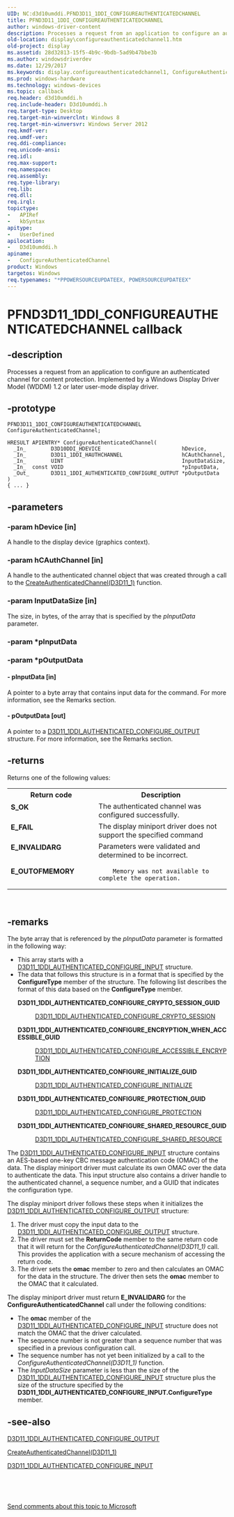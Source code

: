 ```yaml
---
UID: NC:d3d10umddi.PFND3D11_1DDI_CONFIGUREAUTHENTICATEDCHANNEL
title: PFND3D11_1DDI_CONFIGUREAUTHENTICATEDCHANNEL
author: windows-driver-content
description: Processes a request from an application to configure an authenticated channel for content protection. Implemented by a Windows Display Driver Model (WDDM) 1.2 or later user-mode display driver.
old-location: display\configureauthenticatedchannel1.htm
old-project: display
ms.assetid: 28d32813-15f5-4b9c-9bdb-5ad9b47bbe3b
ms.author: windowsdriverdev
ms.date: 12/29/2017
ms.keywords: display.configureauthenticatedchannel1, ConfigureAuthenticatedChannel callback function [Display Devices], ConfigureAuthenticatedChannel, PFND3D11_1DDI_CONFIGUREAUTHENTICATEDCHANNEL, PFND3D11_1DDI_CONFIGUREAUTHENTICATEDCHANNEL, d3d10umddi/ConfigureAuthenticatedChannel
ms.prod: windows-hardware
ms.technology: windows-devices
ms.topic: callback
req.header: d3d10umddi.h
req.include-header: D3d10umddi.h
req.target-type: Desktop
req.target-min-winverclnt: Windows 8
req.target-min-winversvr: Windows Server 2012
req.kmdf-ver: 
req.umdf-ver: 
req.ddi-compliance: 
req.unicode-ansi: 
req.idl: 
req.max-support: 
req.namespace: 
req.assembly: 
req.type-library: 
req.lib: 
req.dll: 
req.irql: 
topictype:
-	APIRef
-	kbSyntax
apitype:
-	UserDefined
apilocation:
-	D3d10umddi.h
apiname:
-	ConfigureAuthenticatedChannel
product: Windows
targetos: Windows
req.typenames: "*PPOWERSOURCEUPDATEEX, POWERSOURCEUPDATEEX"
---
```


# PFND3D11_1DDI_CONFIGUREAUTHENTICATEDCHANNEL callback


## -description


Processes  a request from an application to configure an authenticated channel for content protection. Implemented by a Windows Display Driver Model (WDDM) 1.2 or later user-mode display driver.


## -prototype


````
PFND3D11_1DDI_CONFIGUREAUTHENTICATEDCHANNEL ConfigureAuthenticatedChannel;

HRESULT APIENTRY* ConfigureAuthenticatedChannel(
  _In_        D3D10DDI_HDEVICE                          hDevice,
  _In_        D3D11_1DDI_HAUTHCHANNEL                   hCAuthChannel,
  _In_        UINT                                      InputDataSize,
  _In_  const VOID                                      *pInputData,
  _Out_       D3D11_1DDI_AUTHENTICATED_CONFIGURE_OUTPUT *pOutputData
)
{ ... }
````


## -parameters




### -param hDevice [in]

A handle to the display device (graphics context).




### -param hCAuthChannel [in]

A handle to the authenticated channel object that was created through a call to the <a href="..\d3d10umddi\nc-d3d10umddi-pfnd3d11_1ddi_createauthenticatedchannel.md">CreateAuthenticatedChannel(D3D11_1)</a> function. 


### -param InputDataSize [in]

The size, in bytes, of the array that is specified by the <i>pInputData</i> parameter.


### -param *pInputData



### -param *pOutputData






#### - pInputData [in]

A pointer to a byte array that contains input data for the command. For more information, see the Remarks section.


#### - pOutputData [out]

A pointer to a <a href="..\d3d10umddi\ns-d3d10umddi-d3d11_1ddi_authenticated_configure_output.md">D3D11_1DDI_AUTHENTICATED_CONFIGURE_OUTPUT</a> structure. For more information, see the Remarks section.


## -returns


Returns one of the following values:
<table>
<tr>
<th>Return code</th>
<th>Description</th>
</tr>
<tr>
<td width="40%">
<dl>
<dt><b>S_OK</b></dt>
</dl>
</td>
<td width="60%">
The authenticated channel was configured successfully.

</td>
</tr>
<tr>
<td width="40%">
<dl>
<dt><b>E_FAIL</b></dt>
</dl>
</td>
<td width="60%">
The display miniport driver does not support the specified command

</td>
</tr>
<tr>
<td width="40%">
<dl>
<dt><b>E_INVALIDARG</b></dt>
</dl>
</td>
<td width="60%">
Parameters were validated and determined to be incorrect.

</td>
</tr>
<tr>
<td width="40%">
<dl>
<dt><b>E_OUTOFMEMORY</b></dt>
</dl>
</td>
<td width="60%">

        Memory was not available to complete the operation.

</td>
</tr>
</table> 



## -remarks


The byte array that is referenced by the <i>pInputData</i> parameter is formatted in the following way:
<ul>
<li>
This array starts with a <a href="..\d3d10umddi\ns-d3d10umddi-d3d11_1ddi_authenticated_configure_input.md">D3D11_1DDI_AUTHENTICATED_CONFIGURE_INPUT</a> structure. 

</li>
<li>
The data that follows this structure is in a format that is specified by the <b>ConfigureType</b> member of the structure. The following list describes the format of this data based on the <b>ConfigureType</b> member. 

<dl>
<dt><a id="D3D11_1DDI_AUTHENTICATED_CONFIGURE_CRYPTO_SESSION_GUID"></a><a id="d3d11_1ddi_authenticated_configure_crypto_session_guid"></a><b>D3D11_1DDI_AUTHENTICATED_CONFIGURE_CRYPTO_SESSION_GUID</b></dt>
<dd>

<a href="..\d3d10umddi\ns-d3d10umddi-d3d11_1ddi_authenticated_configure_crypto_session.md">D3D11_1DDI_AUTHENTICATED_CONFIGURE_CRYPTO_SESSION</a>


</dd>
<dt><a id="D3D11_1DDI_AUTHENTICATED_CONFIGURE_ENCRYPTION_WHEN_ACCESSIBLE_GUID"></a><a id="d3d11_1ddi_authenticated_configure_encryption_when_accessible_guid"></a><b>D3D11_1DDI_AUTHENTICATED_CONFIGURE_ENCRYPTION_WHEN_ACCESSIBLE_GUID</b></dt>
<dd>

<a href="..\d3d10umddi\ns-d3d10umddi-d3d11_1ddi_authenticated_configure_accessible_encryption.md">D3D11_1DDI_AUTHENTICATED_CONFIGURE_ACCESSIBLE_ENCRYPTION</a>


</dd>
<dt><a id="D3D11_1DDI_AUTHENTICATED_CONFIGURE_INITIALIZE_GUID"></a><a id="d3d11_1ddi_authenticated_configure_initialize_guid"></a><b>D3D11_1DDI_AUTHENTICATED_CONFIGURE_INITIALIZE_GUID</b></dt>
<dd>

<a href="..\d3d10umddi\ns-d3d10umddi-d3d11_1ddi_authenticated_configure_initialize.md">D3D11_1DDI_AUTHENTICATED_CONFIGURE_INITIALIZE</a>


</dd>
<dt><a id="D3D11_1DDI_AUTHENTICATED_CONFIGURE_PROTECTION_GUID"></a><a id="d3d11_1ddi_authenticated_configure_protection_guid"></a><b>D3D11_1DDI_AUTHENTICATED_CONFIGURE_PROTECTION_GUID</b></dt>
<dd>

<a href="..\d3d10umddi\ns-d3d10umddi-d3d11_1ddi_authenticated_configure_protection.md">D3D11_1DDI_AUTHENTICATED_CONFIGURE_PROTECTION</a>


</dd>
<dt><a id="D3D11_1DDI_AUTHENTICATED_CONFIGURE_SHARED_RESOURCE_GUID"></a><a id="d3d11_1ddi_authenticated_configure_shared_resource_guid"></a><b>D3D11_1DDI_AUTHENTICATED_CONFIGURE_SHARED_RESOURCE_GUID</b></dt>
<dd>

<a href="..\d3d10umddi\ns-d3d10umddi-d3d11_1ddi_authenticated_configure_shared_resource.md">D3D11_1DDI_AUTHENTICATED_CONFIGURE_SHARED_RESOURCE</a>


</dd>
</dl>


</li>
</ul>The <a href="..\d3d10umddi\ns-d3d10umddi-d3d11_1ddi_authenticated_configure_input.md">D3D11_1DDI_AUTHENTICATED_CONFIGURE_INPUT</a> structure contains an AES-based one-key CBC message authentication code (OMAC) of the data. The display miniport driver must calculate its own OMAC over the data to authenticate the data. This input structure also contains a driver handle to the authenticated channel, a sequence number, and a GUID that indicates the configuration type.



The display miniport driver follows these steps when it initializes the <a href="..\d3d10umddi\ns-d3d10umddi-d3d11_1ddi_authenticated_configure_output.md">D3D11_1DDI_AUTHENTICATED_CONFIGURE_OUTPUT</a> structure:
<ol>
<li>
The driver must copy the input data to the <a href="..\d3d10umddi\ns-d3d10umddi-d3d11_1ddi_authenticated_configure_output.md">D3D11_1DDI_AUTHENTICATED_CONFIGURE_OUTPUT</a> structure.

</li>
<li>
The driver must set the  <b>ReturnCode</b> member to the same return code that it will return for the <i>ConfigureAuthenticatedChannel(D3D11_1)</i> call. This provides the application with a secure mechanism of accessing the return code. 



</li>
<li>
The driver sets the <b>omac</b> member to zero and then calculates an OMAC for the data in the structure. The driver then sets the <b>omac</b> member to the OMAC that it calculated.

</li>
</ol>The display miniport driver must return  <b>E_INVALIDARG</b> for the <b>ConfigureAuthenticatedChannel</b> call under the following conditions:
<ul>
<li>
The <b>omac</b> member of the  <a href="..\d3d10umddi\ns-d3d10umddi-d3d11_1ddi_authenticated_configure_input.md">D3D11_1DDI_AUTHENTICATED_CONFIGURE_INPUT</a> structure does not match the OMAC that the driver calculated.

</li>
<li>
The sequence number is not greater than a sequence number that was specified in a previous configuration call.

</li>
<li>
The sequence number has not yet been initialized by a call  to the <i>ConfigureAuthenticatedChannel(D3D11_1)</i> function.



</li>
<li>
The <i>InputDataSize</i> parameter is less than the size of the <a href="..\d3d10umddi\ns-d3d10umddi-d3d11_1ddi_authenticated_configure_input.md">D3D11_1DDI_AUTHENTICATED_CONFIGURE_INPUT</a> structure plus the size of the structure specified by the  <b>D3D11_1DDI_AUTHENTICATED_CONFIGURE_INPUT.ConfigureType</b> member.

</li>
</ul>


## -see-also

<a href="..\d3d10umddi\ns-d3d10umddi-d3d11_1ddi_authenticated_configure_output.md">D3D11_1DDI_AUTHENTICATED_CONFIGURE_OUTPUT</a>

<a href="..\d3d10umddi\nc-d3d10umddi-pfnd3d11_1ddi_createauthenticatedchannel.md">CreateAuthenticatedChannel(D3D11_1)</a>

<a href="..\d3d10umddi\ns-d3d10umddi-d3d11_1ddi_authenticated_configure_input.md">D3D11_1DDI_AUTHENTICATED_CONFIGURE_INPUT</a>

 

 

<a href="mailto:wsddocfb@microsoft.com?subject=Documentation%20feedback [display\display]:%20PFND3D11_1DDI_CONFIGUREAUTHENTICATEDCHANNEL callback function%20 RELEASE:%20(12/29/2017)&amp;body=%0A%0APRIVACY STATEMENT%0A%0AWe use your feedback to improve the documentation. We don't use your email address for any other purpose, and we'll remove your email address from our system after the issue that you're reporting is fixed. While we're working to fix this issue, we might send you an email message to ask for more info. Later, we might also send you an email message to let you know that we've addressed your feedback.%0A%0AFor more info about Microsoft's privacy policy, see http://privacy.microsoft.com/en-us/default.aspx." title="Send comments about this topic to Microsoft">Send comments about this topic to Microsoft</a>

